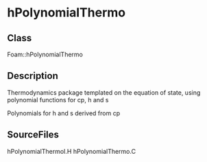 # hPolynomialThermo 
## Class
Foam::hPolynomialThermo

## Description
Thermodynamics package templated on the equation of state, using polynomial
functions for cp, h and s

Polynomials for h and s derived from cp

## SourceFiles
hPolynomialThermoI.H
hPolynomialThermo.C

